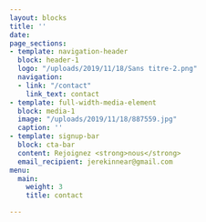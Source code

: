 ```yaml
---
layout: blocks
title: ''
date: 
page_sections:
- template: navigation-header
  block: header-1
  logo: "/uploads/2019/11/18/Sans titre-2.png"
  navigation:
  - link: "/contact"
    link_text: contact
- template: full-width-media-element
  block: media-1
  image: "/uploads/2019/11/18/887559.jpg"
  caption: ''
- template: signup-bar
  block: cta-bar
  content: Rejoignez <strong>nous</strong>
  email_recipient: jerekinnear@gmail.com
menu:
  main:
    weight: 3
    title: contact

---
```

